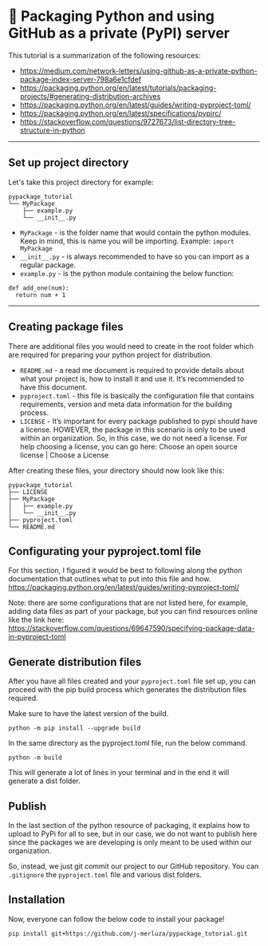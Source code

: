 # 📂 Packaging Python and using GitHub as a private (PyPI) server

This tutorial is a summarization of the following resources:

- https://medium.com/network-letters/using-github-as-a-private-python-package-index-server-798a6e1cfdef
- https://packaging.python.org/en/latest/tutorials/packaging-projects/#generating-distribution-archives
- https://packaging.python.org/en/latest/guides/writing-pyproject-toml/
- https://packaging.python.org/en/latest/specifications/pypirc/
- https://stackoverflow.com/questions/9727673/list-directory-tree-structure-in-python

---

## Set up project directory
Let's take this project directory for example:
```
pypackage_tutorial
└── MyPackage
    ├── example.py
    └── __init__.py
```

- `MyPackage` - is the folder name that would contain the python modules. Keep in mind, this is name you will be importing. Example: `import MyPackage`
- `__init__.py` - is always recommended to have so you can import as a regular package. 
- `example.py` - is the python module containing the below function:

```
def add_one(num):
  return num + 1
```

---

## Creating package files
There are additional files you would need to create in the root folder which are required for preparing your python project for distribution. 

- `README.md` - a read me document is required to provide details about what your project is, how to install it and use it. It’s recommended to have this document. 
- `pyproject.toml` - this file is basically the configuration file that contains requirements, version and meta data information for the building process. 
- `LICENSE` - It’s important for every package published to pypi should have a license. HOWEVER, the package in this scenario is only to be used within an organization. So, in this case, we do not need a license. For help choosing a license, you can go here: Choose an open source license | Choose a License

After creating these files, your directory should now look like this:

```
pypackage_tutorial
├── LICENSE
├── MyPackage
│   ├── example.py
│   └── __init__.py
├── pyproject.toml
└── README.md
```

## Configurating your pyproject.toml file
For this section, I figured it would be best to following along the python documentation that outlines what to put into this file and how. https://packaging.python.org/en/latest/guides/writing-pyproject-toml/

Note: there are some configurations that are not listed here, for example, adding data files as part of your package, but you can find resources online like the link here: https://stackoverflow.com/questions/69647590/specifying-package-data-in-pyproject-toml

## Generate distribution files
After you have all files created and your `pyproject.toml` file set up, you can proceed with the pip build process which generates the distribution files required. 

Make sure to have the latest version of the build.
```
python -m pip install --upgrade build
```
In the same directory as the pyproject.toml file, run the below command.
```
python -m build
```

This will generate a lot of lines in your terminal and in the end it will generate a dist folder. 

## Publish
In the last section of the python resource of packaging, it explains how to upload to PyPi for all to see, but in our case, we do not want to publish here since the packages we are developing is only meant to be used within our organization. 

So, instead, we just git commit our project to our GitHub repository. You can `.gitignore` the `pyproject.toml` file and various dist folders.

## Installation
Now, everyone can follow the below code to install your package!

```
pip install git+https://github.com/j-merluza/pypackage_tutorial.git
```